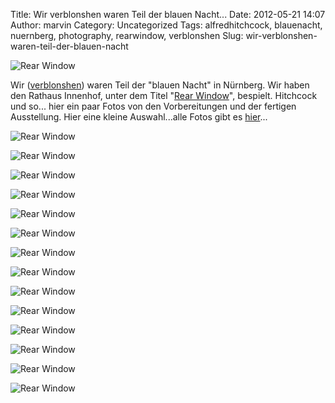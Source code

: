 Title: Wir verblonshen waren Teil der  blauen Nacht...
Date: 2012-05-21 14:07
Author: marvin
Category: Uncategorized
Tags: alfredhitchcock, blauenacht, nuernberg, photography, rearwindow, verblonshen
Slug: wir-verblonshen-waren-teil-der-blauen-nacht

![Rear Window]({filename}/images/7241200288_441a815a7f_b.jpg)

Wir ([verblonshen](http://verblonshen.org)) waren Teil der "blauen
Nacht" in Nürnberg. Wir haben den Rathaus Innenhof, unter dem Titel
"[Rear Window](http://verblonshen.org/2012/05/10/blaue-nacht/)",
bespielt. Hitchcock und so... hier ein paar Fotos von den Vorbereitungen
und der fertigen Ausstellung. Hier eine kleine Auswahl...alle Fotos gibt
es
[hier](http://www.flickr.com/photos/marvinxsteadfast/sets/72157629829597786/with/7241188728/)...

![Rear Window]({filename}/images/7241210864_d9df3141dd_b.jpg)

![Rear Window]({filename}/images/7241208596_4f3692dde8_b.jpg)

![Rear Window]({filename}/images/7241206928_9b116aede6_b.jpg)

![Rear Window]({filename}/images/7241204724_03c75c0584_b.jpg)

![Rear Window]({filename}/images/7241201538_356e0b3b24_b.jpg)

![Rear Window]({filename}/images/7241198460_8751a9bcaf_b.jpg)

![Rear Window]({filename}/images/7241196204_b1c52bd255_b.jpg)

![Rear Window]({filename}/images/7241195838_1ff2189bcd_b.jpg)

![Rear Window]({filename}/images/7241194054_6957aa07b3_b.jpg)

![Rear Window]({filename}/images/7241193360_3b1cb4606f_b.jpg)

![Rear Window]({filename}/images/7241192080_1e24afdef3_b.jpg)

![Rear Window]({filename}/images/7241191612_a195440576_b.jpg)

![Rear Window]({filename}/images/7241190564_d66e49ba71_b.jpg)

![Rear Window]({filename}/images/7241190030_cdfc366eb4_b.jpg)

